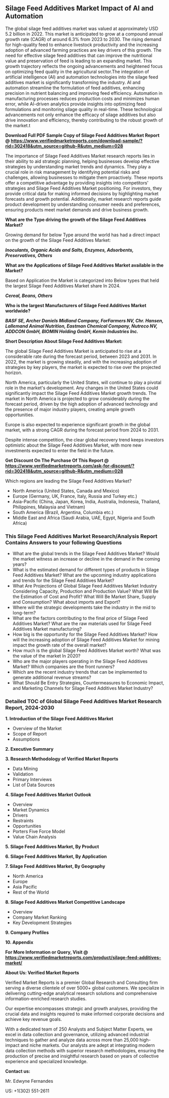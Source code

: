 <h2>Silage Feed Additives Market Impact of AI and Automation</h2>The global silage feed additives market was valued at approximately USD 5.2 billion in 2022. This market is anticipated to grow at a compound annual growth rate (CAGR) of around 6.3% from 2023 to 2030. The rising demand for high-quality feed to enhance livestock productivity and the increasing adoption of advanced farming practices are key drivers of this growth. The need for effective silage feed additives that can improve the nutritional value and preservation of feed is leading to an expanding market. This growth trajectory reflects the ongoing advancements and heightened focus on optimizing feed quality in the agricultural sector.The integration of artificial intelligence (AI) and automation technologies into the silage feed additives market is significantly transforming the industry. AI and automation streamline the formulation of feed additives, enhancing precision in nutrient balancing and improving feed efficiency. Automation in manufacturing processes reduces production costs and minimizes human error, while AI-driven analytics provide insights into optimizing feed formulations and monitoring silage quality in real-time. These technological advancements not only enhance the efficacy of silage additives but also drive innovation and efficiency, thereby contributing to the robust growth of the market.t</p><p id="" class=""><strong>Download Full PDF Sample Copy of Silage Feed Additives Market Report @ <a href="https://www.verifiedmarketreports.com/download-sample/?rid=302418&utm_source=github-R&utm_medium=028" target="_blank">https://www.verifiedmarketreports.com/download-sample/?rid=302418&utm_source=github-R&utm_medium=028</a></strong></p><p>The importance of&nbsp;Silage Feed Additives Market research reports lies in their ability to aid strategic planning, helping businesses develop effective strategies by understanding market trends and dynamics. They play a crucial role in risk management by identifying potential risks and challenges, allowing businesses to mitigate them proactively. These reports offer a competitive advantage by providing insights into competitors' strategies and Silage Feed Additives Market positioning. For investors, they provide critical data for making informed decisions by highlighting market forecasts and growth potential. Additionally, market research reports guide product development by understanding consumer needs and preferences, ensuring products meet market demands and drive business growth.</p><p><strong>What are the&nbsp;Type driving the growth of the Silage Feed Additives Market?</strong></p><p id="" class="">Growing demand for below Type around the world has had a direct impact on the growth of the Silage Feed Additives Market:</p><em><strong>Inoculants, Organic Acids and Salts, Enzymes, Adsorbents, Preservatives, Others</strong></em></p><strong>What are the&nbsp;Applications&nbsp;of Silage Feed Additives Market available in the Market?</strong></p><p id="" class="">Based on Application the Market is categorized into Below types that held the largest Silage Feed Additives Market share In 2024.</p><em><strong>Cereal, Beans, Others</strong></em></p><strong>Who is the largest Manufacturers of Silage Feed Additives Market worldwide?</strong></p><p><em><strong>BASF SE, Archer Daniels Midland Company, ForFarmers NV, Chr. Hansen, Lallemand Animal Nutrition, Eastman Chemical Company, Nutreco NV, ADDCON GmbH, BIOMIN Holding GmbH, Kemin Industries Inc.</strong></em></p><p id="" class=""><strong>Short Description About Silage Feed Additives Market:</strong></p><p>The global Silage Feed Additives Market is anticipated to rise at a considerable rate during the forecast period, between 2023 and 2031. In 2022, the market is growing steadily, and with the increasing adoption of strategies by key players, the market is expected to rise over the projected horizon.</p><p>North America, particularly the United States, will continue to play a pivotal role in the market's development. Any changes in the United States could significantly impact the Silage Feed Additives Market growth trends. The market in North America is projected to grow considerably during the forecast period, driven by the high adoption of advanced technology and the presence of major industry players, creating ample growth opportunities.</p><p>Europe is also expected to experience significant growth in the global market, with a strong CAGR during the forecast period from 2024 to 2031.</p><p>Despite intense competition, the clear global recovery trend keeps investors optimistic about the Silage Feed Additives Market, with more new investments expected to enter the field in the future.</p><p id="" class=""><strong>Get Discount On The Purchase Of This Report @ <a href="https://www.verifiedmarketreports.com/ask-for-discount/?rid=302418&utm_source=github-R&utm_medium=028" target="_blank">https://www.verifiedmarketreports.com/ask-for-discount/?rid=302418&utm_source=github-R&utm_medium=028</a></strong></p>Which regions are leading the Silage Feed Additives Market?</p><ul><li>North America (United States, Canada and Mexico)</li><li>Europe (Germany, UK, France, Italy, Russia and Turkey etc.)</li><li>Asia-Pacific (China, Japan, Korea, India, Australia, Indonesia, Thailand, Philippines, Malaysia and Vietnam)</li><li>South America (Brazil, Argentina, Columbia etc.)</li><li>Middle East and Africa (Saudi Arabia, UAE, Egypt, Nigeria and South Africa)</li></ul><h3 id="" class="">This Silage Feed Additives Market Research/Analysis Report Contains Answers to your following Questions</h3><ul><li>What are the global trends in the Silage Feed Additives Market? Would the market witness an increase or decline in the demand in the coming years?</li><li>What is the estimated demand for different types of products in Silage Feed Additives Market? What are the upcoming industry applications and trends for the Silage Feed Additives Market?</li><li>What Are Projections of Global Silage Feed Additives Market Industry Considering Capacity, Production and Production Value? What Will Be the Estimation of Cost and Profit? What Will Be Market Share, Supply and Consumption? What about imports and Export?</li><li>Where will the strategic developments take the industry in the mid to long-term?</li><li>What are the factors contributing to the final price of Silage Feed Additives Market? What are the raw materials used for Silage Feed Additives Market manufacturing?</li><li>How big is the opportunity for the Silage Feed Additives Market? How will the increasing adoption of Silage Feed Additives Market for mining impact the growth rate of the overall market?</li><li>How much is the global Silage Feed Additives Market worth? What was the value of the market In 2020?</li><li>Who are the major players operating in the Silage Feed Additives Market? Which companies are the front runners?</li><li>Which are the recent industry trends that can be implemented to generate additional revenue streams?</li><li>What Should Be Entry Strategies, Countermeasures to Economic Impact, and Marketing Channels for Silage Feed Additives Market Industry?</li></ul><h3 id="" class="">Detailed TOC of Global Silage Feed Additives Market Research Report, 2024-2030</h3><p id="" class=""><strong>1. Introduction of the Silage Feed Additives Market</strong></p><ul><li>Overview of the Market</li><li>Scope of Report</li><li>Assumptions</li></ul><p id="" class=""><strong>2. Executive Summary</strong></p><p id="" class=""><strong>3. Research Methodology of Verified Market Reports</strong></p><ul><li>Data Mining</li><li>Validation</li><li>Primary Interviews</li><li>List of Data Sources</li></ul><p id="" class=""><strong>4. Silage Feed Additives Market Outlook</strong></p><ul><li>Overview</li><li>Market Dynamics</li><li>Drivers</li><li>Restraints</li><li>Opportunities</li><li>Porters Five Force Model</li><li>Value Chain Analysis</li></ul><p id="" class=""><strong>5. Silage Feed Additives Market, By Product</strong></p><p id="" class=""><strong>6. Silage Feed Additives Market, By Application</strong></p><p id="" class=""><strong>7. Silage Feed Additives Market, By Geography</strong></p><ul><li>North America</li><li>Europe</li><li>Asia Pacific</li><li>Rest of the World</li></ul><p id="" class=""><strong>8. Silage Feed Additives Market Competitive Landscape</strong></p><ul><li>Overview</li><li>Company Market Ranking</li><li>Key Development Strategies</li></ul><p id="" class=""><strong>9. Company Profiles</strong></p><p id="" class=""><strong>10. Appendix</strong></p><p id="" class=""><strong>For More Information or Query, Visit @ <a href="https://www.verifiedmarketreports.com/product/silage-feed-additives-market/" target="_blank">https://www.verifiedmarketreports.com/product/silage-feed-additives-market/</a></strong></p><p id="" class=""><strong>About Us: Verified Market Reports</strong></p><p id="" class="">Verified Market Reports is a premier Global Research and Consulting firm serving a diverse clientele of over 5000+ global customers. We specialize in delivering cutting-edge analytical research solutions and comprehensive information-enriched research studies.</p><p id="" class="">Our expertise encompasses strategic and growth analyses, providing the crucial data and insights required to make informed corporate decisions and achieve key revenue goals.</p><p id="" class="">With a dedicated team of 250 Analysts and Subject Matter Experts, we excel in data collection and governance, utilizing advanced industrial techniques to gather and analyze data across more than 25,000 high-impact and niche markets. Our analysts are adept at integrating modern data collection methods with superior research methodologies, ensuring the production of precise and insightful research based on years of collective experience and specialized knowledge.</p><p id="" class=""><strong>Contact us:</strong></p><p id="" class="">Mr. Edwyne Fernandes</p><p id="" class="">US: +1(302) 551-2611</p>